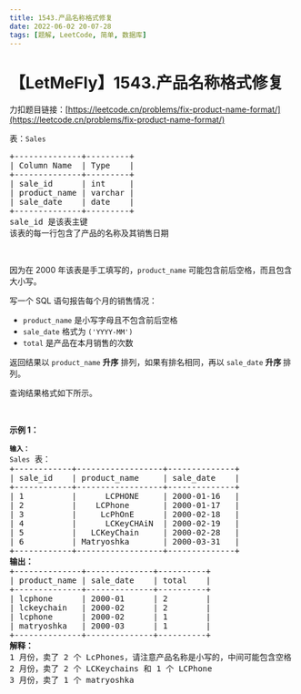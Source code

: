 ```yaml
---
title: 1543.产品名称格式修复
date: 2022-06-02 20-07-28
tags: [题解, LeetCode, 简单, 数据库]
---
```


# 【LetMeFly】1543.产品名称格式修复

力扣题目链接：[https://leetcode.cn/problems/fix-product-name-format/](https://leetcode.cn/problems/fix-product-name-format/)

<p>表：<code>Sales</code></p>

<pre>
+--------------+---------+
| Column Name  | Type    |
+--------------+---------+
| sale_id      | int     |
| product_name | varchar |
| sale_date    | date    |
+--------------+---------+
sale_id 是该表主键
该表的每一行包含了产品的名称及其销售日期
</pre>

<p>&nbsp;</p>

<p>因为在 2000 年该表是手工填写的，<code>product_name</code>&nbsp;可能包含前后空格，而且包含大小写。</p>

<p>写一个 SQL 语句报告每个月的销售情况：</p>

<ul>
	<li><code>product_name</code>&nbsp;是小写字母且不包含前后空格</li>
	<li><code>sale_date</code>&nbsp;格式为&nbsp;<code>('YYYY-MM')</code>&nbsp;</li>
	<li><code>total</code>&nbsp;是产品在本月销售的次数</li>
</ul>

<p>返回结果以&nbsp;<code>product_name</code>&nbsp;<strong>升序</strong> 排列，如果有排名相同，再以&nbsp;<code>sale_date</code> <strong>升序 </strong>排列。</p>

<p>查询结果格式如下所示。</p>

<p>&nbsp;</p>

<p><strong>示例 1：</strong></p>

<pre>
<code><strong>输入：</strong>
Sales</code> 表：
+------------+------------------+--------------+
| sale_id    | product_name     | sale_date    |
+------------+------------------+--------------+
| 1          |      LCPHONE     | 2000-01-16   |
| 2    &nbsp;     |    LCPhone       | 2000-01-17   |
| 3    &nbsp;     |     LcPhOnE     &nbsp;| 2000-02-18   |
| 4 &nbsp;        |      LCKeyCHAiN  | 2000-02-19   |
| 5 &nbsp;        |   LCKeyChain     | 2000-02-28   |
| 6        &nbsp; | Matryoshka     &nbsp; | 2000-03-31   | 
+------------+------------------+--------------+
<strong>输出：</strong>
+--------------+--------------+----------+
| product_name | sale_date    | total    |
+--------------+--------------+----------+
| lcphone   &nbsp;  | 2000-01     &nbsp;| 2       &nbsp;|
| lckeychain   | 2000-02  &nbsp;   | 2       &nbsp;| 
| lcphone      | 2000-02    &nbsp; | 1       &nbsp;| 
| matryoshka   | 2000-03 &nbsp;    | 1       &nbsp;| 
+--------------+--------------+----------+
<strong>解释：</strong>
1 月份，卖了 2 个 LcPhones，请注意产品名称是小写的，中间可能包含空格
2 月份，卖了 2 个 LCKeychains 和 1 个 LCPhone
3 月份，卖了 1 个 matryoshka</pre>


    